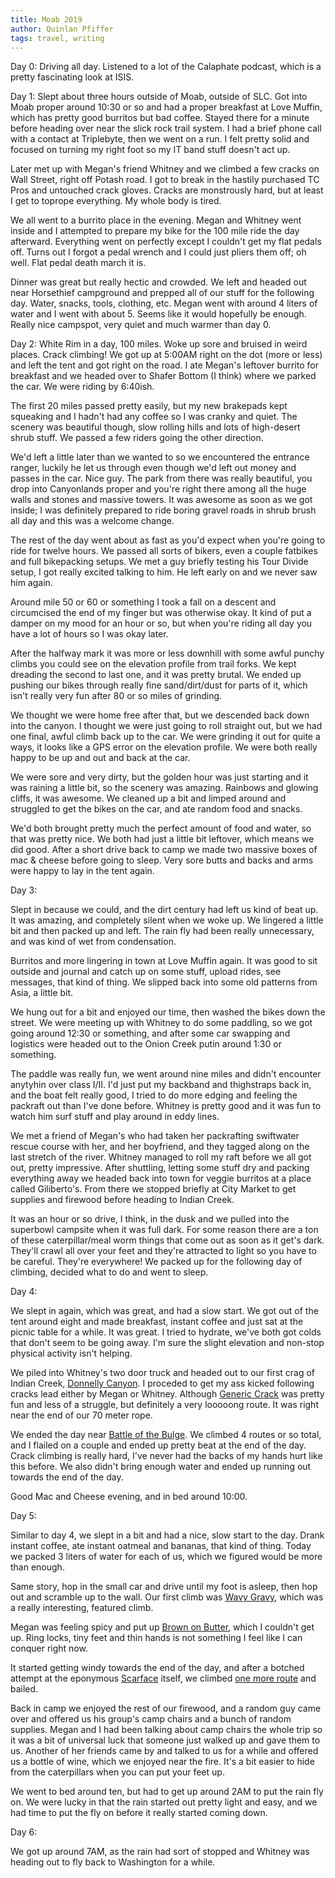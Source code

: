 ```yaml
---
title: Moab 2019
author: Quinlan Pfiffer
tags: travel, writing
---
```


Day 0:
Driving all day. Listened to a lot of the Calaphate podcast, which is a pretty
fascinating look at ISIS.

Day 1:
Slept about three hours outside of Moab, outside of SLC. Got into Moab proper
around 10:30 or so and had a proper breakfast at Love Muffin, which has pretty
good burritos but bad coffee. Stayed there for a minute before heading over near
the slick rock trail system. I had a brief phone call with a contact at
Triplebyte, then we went on a run. I felt pretty solid and focused on turning my
right foot so my IT band stuff doesn't act up.

Later met up with Megan's friend Whitney and we climbed a few cracks on Wall
Street, right off Potash road. I got to break in the hastily purchased TC Pros
and untouched crack gloves. Cracks are monstrously hard, but at least I get to
toprope everything. My whole body is tired.

We all went to a burrito place in the evening. Megan and Whitney went inside and
I attempted to prepare my bike for the 100 mile ride the day afterward.
Everything went on perfectly except I couldn't get my flat pedals off. Turns out
I forgot a pedal wrench and I could just pliers them off; oh well. Flat pedal
death march it is.

Dinner was great but really hectic and crowded. We left and headed out near
Horsethief campground and prepped all of our stuff for the following day. Water,
snacks, tools, clothing, etc. Megan went with around 4 liters of water and I
went with about 5. Seems like it would  hopefully be enough. Really nice
campspot, very quiet and much warmer than day 0.

Day 2:
White Rim in a day, 100 miles. Woke up sore and bruised in weird places. 
Crack climbing! We got up at 5:00AM
right on the dot (more or less) and left the tent and got right on the road. I
ate Megan's leftover burrito for breakfast and we headed over to Shafer Bottom
(I think) where we parked the car. We were riding by 6:40ish.

The first 20 miles passed pretty easily, but my new brakepads kept squeaking and
I hadn't had any coffee so I was cranky and quiet. The scenery was beautiful
though, slow rolling hills and lots of high-desert shrub stuff. We passed a few
riders going the other direction.

We'd left a little later than we wanted to so we encountered the entrance
ranger, luckily he let us through even though we'd left out money and passes in
the car. Nice guy. The park from there was really beautiful, you drop into
Canyonlands proper and you're right there among all the huge walls and stones
and massive towers. It was awesome as soon as we got inside; I was definitely
prepared to ride boring gravel roads in shrub brush all day and this was a
welcome change.

The rest of the day went about as fast as you'd expect when you're going to ride
for twelve hours. We passed all sorts of bikers, even a couple fatbikes and full
bikepacking setups. We met a guy briefly testing his Tour Divide setup, I got
really excited talking to him. He left early on and we never saw him again.

Around mile 50 or 60 or something I took a fall on a descent and circumcised the
end of my finger but was otherwise okay. It kind of put a damper on my mood for
an hour or so, but when you're riding all day you have a lot of hours so I was
okay later.

After the halfway mark it was more or less downhill with some awful punchy
climbs you could see on the elevation profile from trail forks. We kept dreading
the second to last one, and it was pretty brutal. We ended up pushing our bikes
through really fine sand/dirt/dust for parts of it, which isn't really very fun
after 80 or so miles of grinding.

We thought we were home free after that, but we descended back down into the
canyon. I thought we were just going to roll straight out, but we had one final,
awful climb back up to the car. We were grinding it out for quite a ways, it
looks like a GPS error on the elevation profile. We were both really happy to be
up and out and back at the car.

We were sore and very dirty, but the golden hour was just starting and it was
raining a little bit, so the scenery was amazing. Rainbows and glowing cliffs,
it was awesome. We cleaned up a bit and limped around and struggled to get the
bikes on the car, and ate random food and snacks.

We'd both brought pretty much the perfect amount of food and water, so that was
pretty nice. We both had just a little bit leftover, which means we did good.
After a short drive back to camp we made two massive boxes of mac & cheese
before going to sleep. Very sore butts and backs and arms were happy to lay in
the tent again.

Day 3:

Slept in because we could, and the dirt century had left us kind of beat up. 
It was amazing, and completely silent when we woke up.
We lingered a little bit and then packed up and left. The rain fly had been
really unnecessary, and was kind of wet from condensation.

Burritos and more lingering in town at Love Muffin again. It was good to sit
outside and journal and catch up on some stuff, upload rides, see messages, that
kind of thing. We slipped back into some old patterns from Asia, a little bit.

We hung out for a bit and enjoyed our time, then washed the bikes down the street.
We were meeting up with Whitney to do some paddling, so we got going around
12:30 or something, and after some car swapping and logistics were headed out to
the Onion Creek putin around 1:30 or something.

The paddle was really fun, we went around nine miles and didn't encounter
anytyhin over class I/II. I'd just put my backband and thighstraps back in, and
the boat felt really good, I tried to do more edging and feeling the packraft
out than I've done before. Whitney is pretty good and it was fun to watch him
surf stuff and play around in eddy lines.

We met a friend of Megan's who had taken her packrafting swiftwater rescue
course with her, and her boyfriend, and they tagged along on the last stretch of
the river. Whitney managed to roll my raft before we all got out, pretty
impressive. After shuttling, letting some stuff dry and packing everything away
we headed back into town for veggie burritos at a place called Giliberto's. From
there we stopped briefly at City Market to get supplies and firewood before
heading to Indian Creek.

It was an hour or so drive, I think, in the dusk and we pulled into the
superbowl campsite when it was full dark. For some reason there are a ton of
these caterpillar/meal worm things that come out as soon as it get's dark.
They'll crawl all over your feet and they're attracted to light so you have to
be careful. They're everywhere! We packed up for the following day of
climbing, decided what to do and went to sleep.

Day 4:

We slept in again, which was great, and had a slow start. We got out of the tent
around eight and made breakfast, instant coffee and just sat at the picnic table
for a while. It was great. I tried to hydrate, we've both got colds that don't
seem to be going away. I'm sure the slight elevation and non-stop physical
activity isn't helping.

We piled into Whitney's two door truck and headed out to our first crag of
Indian Creek, [Donnelly Canyon](https://www.mountainproject.com/area/105716880/donnelly-canyon).
I proceded to get my ass kicked following cracks lead either by Megan or
Whitney. Although [Generic Crack](https://www.mountainproject.com/route/105717328/generic-crack) 
was pretty fun and less of a struggle, but definitely a very looooong route. It
was right near the end of our 70 meter rope.

We ended the day near [Battle of the Bulge](https://www.mountainproject.com/area/105716883/battle-of-the-bulge-buttress).
We climbed 4 routes or so total, and I flailed on a couple and ended up pretty beat at
the end of the day. Crack climbing is really hard, I've never had the backs of
my hands hurt like this before. We also didn't bring enough water and ended up
running out towards the end of the day.

Good Mac and Cheese evening, and in bed around 10:00.

Day 5:

Similar to day 4, we slept in a bit and had a nice, slow start to the day. Drank
instant coffee, ate instant oatmeal and bananas, that kind of thing. Today we
packed 3 liters of water for each of us, which we figured would be more than enough.

Same story, hop in the small car and drive until my foot is asleep, then hop out
and scramble up to the wall. Our first climb was [Wavy Gravy](https://www.mountainproject.com/route/105717922/wavy-gravy),
which was a really interesting, featured climb.

Megan was feeling spicy and put up [Brown on Butter](https://www.mountainproject.com/route/106035142/pop-quiz-aka-brown-on-butter),
which I couldn't get up. Ring locks, tiny feet and thin hands is not something I
feel like I can conquer right now.

It started getting windy towards the end of the day, and after a botched attempt
at the eponymous [Scarface](https://www.mountainproject.com/route/105717484/scarface) itself,
we climbed [one more route](https://www.mountainproject.com/route/105717763/trading-places) and bailed.

Back in camp we enjoyed the rest of our firewood, and a random guy came over and
offered us his group's camp chairs and a bunch of random supplies. Megan and I
had been talking about camp chairs the whole trip so it was a bit of universal
luck that someone just walked up and gave them to us. Another of her friends
came by and talked to us for a while and offered us a bottle of wine, which we
enjoyed near the fire. It's a bit easier to hide from the caterpillars when you
can put your feet up.

We went to bed around ten, but had to get up around 2AM to put the rain fly on.
We were lucky in that the rain started out pretty light and easy, and we had
time to put the fly on before it really started coming down.

Day 6:

We got up around 7AM, as the rain had sort of stopped and Whitney was heading
out to fly back to Washington for a while.
